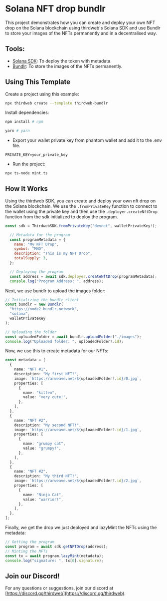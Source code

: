 # Solana NFT drop bundlr

This project demonstrates how you can create and deploy your own NFT drop on the Solana blockchain using thirdweb's Solana SDK and use Bundlr to store your images of the NFTs permanently and in a decentralised way.

## Tools:

- [Solana SDK](https://portal.thirdweb.com/solana): To deploy the token with metadata.
- [Bundlr](https://bundlr.network/): To store the images of the NFTs permanently.

## Using This Template

Create a project using this example:

```bash
npx thirdweb create --template thirdweb-bundlr
```

Install dependencies:

```bash
npm install # npm

yarn # yarn
```

- Export your wallet private key from phantom wallet and add it to the .env file.

```env
PRIVATE_KEY=your_private_key
```

- Run the project:

```bash
npx ts-node mint.ts
```

## How It Works

Using the thirdweb SDK, you can create and deploy your own nft drop on the Solana blockchain. We use the `.fromPrivateKey` function to connect to the wallet using the private key and then use the `.deployer.createNftDrop` function from the sdk initialized to deploy the program.

```js
const sdk = ThirdwebSDK.fromPrivateKey("devnet", walletPrivateKey!);

  // Metadata for the program
  const programMetadata = {
    name: "My NFT Drop",
    symbol: "MND",
    description: "This is my NFT Drop",
    totalSupply: 3,
  };

  // Deploying the program
  const address = await sdk.deployer.createNftDrop(programMetadata);
  console.log("Program Address: ", address);
```

Next, we use bundlr to upload the images folder:

```js
// Initializing the bundlr client
const bundlr = new Bundlr(
  "https://node2.bundlr.network",
  "solana",
  walletPrivateKey
);

// Uploading the folder
const uploadedFolder = await bundlr.uploadFolder("./images");
console.log("Uploaded folder: ", uploadedFolder?.id);
```

Now, we use this to create metadata for our NFTs:

```ts // Metadata for the NFTs
const metadata = [
  {
    name: "NFT #1",
    description: "My first NFT!",
    image: `https://arweave.net/${uploadedFolder?.id}/0.jpg`,
    properties: [
      {
        name: "kitten",
        value: "very cute!",
      },
    ],
  },
  {
    name: "NFT #2",
    description: "My second NFT!",
    image: `https://arweave.net/${uploadedFolder?.id}/1.jpg`,
    properties: [
      {
        name: "grumpy cat",
        value: "grumpy!",
      },
    ],
  },
  {
    name: "NFT #2",
    description: "My third NFT!",
    image: `https://arweave.net/${uploadedFolder?.id}/2.jpg`,
    properties: [
      {
        name: "Ninja Cat",
        value: "warrior!",
      },
    ],
  },
];
```

Finally, we get the drop we just deployed and lazyMint the NFTs using the metadata:

```ts
// Getting the program
const program = await sdk.getNFTDrop(address);
// Minting the NFTs
const tx = await program.lazyMint(metadata);
console.log("signature: ", tx[0].signature);
```

## Join our Discord!

For any questions or suggestions, join our discord at [https://discord.gg/thirdweb](https://discord.gg/thirdweb).
